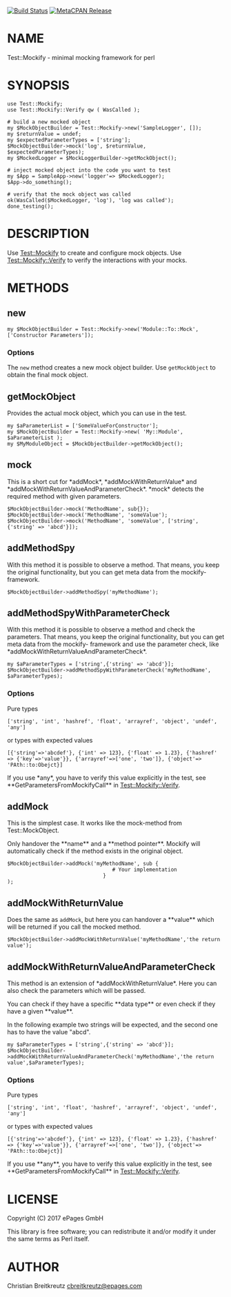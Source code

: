 [![Build Status](https://travis-ci.org/ChristianBreitkreutz/Mockify.svg?branch=master)](https://travis-ci.org/ChristianBreitkreutz/Mockify) [![MetaCPAN Release](https://badge.fury.io/pl/Test-Mockify.svg)](https://metacpan.org/release/Test-Mockify)
# NAME

Test::Mockify - minimal mocking framework for perl

# SYNOPSIS

    use Test::Mockify;
    use Test::Mockify::Verify qw ( WasCalled );

    # build a new mocked object
    my $MockObjectBuilder = Test::Mockify->new('SampleLogger', []);
    my $returnValue = undef;
    my $expectedParameterTypes = ['string'];
    $MockObjectBuilder->mock('log', $returnValue, $expectedParameterTypes);
    my $MockedLogger = $MockLoggerBuilder->getMockObject();
    
    # inject mocked object into the code you want to test
    my $App = SampleApp->new('logger'=> $MockedLogger);
    $App->do_something();
    
    # verify that the mock object was called
    ok(WasCalled($MockedLogger, 'log'), 'log was called');
    done_testing();

# DESCRIPTION

Use [Test::Mockify](https://metacpan.org/pod/Test::Mockify) to create and configure mock objects. Use [Test::Mockify::Verify](https://metacpan.org/pod/Test::Mockify::Verify) to
verify the interactions with your mocks.

# METHODS

## new

    my $MockObjectBuilder = Test::Mockify->new('Module::To::Mock', ['Constructor Parameters']);

### Options

The `new` method creates a new mock object builder. Use `getMockObject` to obtain the final
mock object.

## getMockObject

Provides the actual mock object, which you can use in the test.

    my $aParameterList = ['SomeValueForConstructor'];
    my $MockObjectBuilder = Test::Mockify->new( 'My::Module', $aParameterList );
    my $MyModuleObject = $MockObjectBuilder->getMockObject();

## mock

This is a short cut for \*addMock\*, \*addMockWithReturnValue\* and \*addMockWithReturnValueAndParameterCheck\*. \*mock\* detects the required method with given parameters.

    $MockObjectBuilder->mock('MethodName', sub{});
    $MockObjectBuilder->mock('MethodName', 'someValue');
    $MockObjectBuilder->mock('MethodName', 'someValue', ['string',{'string' => 'abcd'}]);

## addMethodSpy

With this method it is possible to observe a method. That means, you keep the original functionality, but you can get meta data from the mockify- framework.

    $MockObjectBuilder->addMethodSpy('myMethodName');

## addMethodSpyWithParameterCheck

With this method it is possible to observe a method and check the parameters. That means, you keep the original functionality, but you can get meta data from the mockify- framework and use the parameter check, like \*addMockWithReturnValueAndParameterCheck\*.

    my $aParameterTypes = ['string',{'string' => 'abcd'}];
    $MockObjectBuilder->addMethodSpyWithParameterCheck('myMethodName', $aParameterTypes);

### Options

Pure types

    ['string', 'int', 'hashref', 'float', 'arrayref', 'object', 'undef', 'any']

or types with expected values

    [{'string'=>'abcdef'}, {'int' => 123}, {'float' => 1.23}, {'hashref' => {'key'=>'value'}}, {'arrayref'=>['one', 'two']}, {'object'=> 'PAth::to:Obejct}]

If you use \*any\*, you have to verify this value explicitly in the test, see \*\*GetParametersFromMockifyCall\*\* in [Test::Mockify::Verify](https://metacpan.org/pod/Test::Mockify::Verify).

## addMock

This is the simplest case. It works like the mock-method from Test::MockObject.

Only handover the \*\*name\*\* and a \*\*method pointer\*\*. Mockify will automatically check if the method exists in the original object.

    $MockObjectBuilder->addMock('myMethodName', sub {
                                      # Your implementation
                                   }
    );

## addMockWithReturnValue

Does the same as `addMock`, but here you can handover a \*\*value\*\* which will be returned if you call the mocked method.

    $MockObjectBuilder->addMockWithReturnValue('myMethodName','the return value');

## addMockWithReturnValueAndParameterCheck

This method is an extension of \*addMockWithReturnValue\*. Here you can also check the parameters which will be passed.

You can check if they have a specific \*\*data type\*\* or even check if they have a given \*\*value\*\*.

In the following example two strings will be expected, and the second one has to have the value "abcd".

    my $aParameterTypes = ['string',{'string' => 'abcd'}];
    $MockObjectBuilder->addMockWithReturnValueAndParameterCheck('myMethodName','the return value',$aParameterTypes);

### Options

Pure types

    ['string', 'int', 'float', 'hashref', 'arrayref', 'object', 'undef', 'any']

or types with expected values

    [{'string'=>'abcdef'}, {'int' => 123}, {'float' => 1.23}, {'hashref' => {'key'=>'value'}}, {'arrayref'=>['one', 'two']}, {'object'=> 'PAth::to:Obejct}]

If you use \*\*any\*\*, you have to verify this value explicitly in the test, see +\*GetParametersFromMockifyCall\*\* in [Test::Mockify::Verify](https://metacpan.org/pod/Test::Mockify::Verify).

# LICENSE

Copyright (C) 2017 ePages GmbH

This library is free software; you can redistribute it and/or modify
it under the same terms as Perl itself.

# AUTHOR

Christian Breitkreutz <cbreitkreutz@epages.com>
